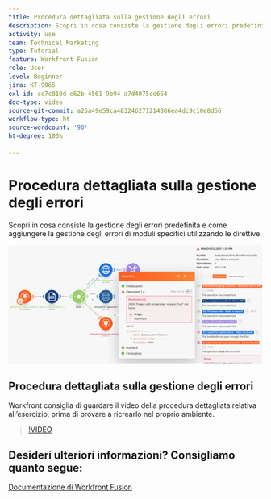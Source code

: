 ```yaml
---
title: Procedura dettagliata sulla gestione degli errori
description: Scopri in cosa consiste la gestione degli errori predefinita e come aggiungere la gestione degli errori di moduli specifici utilizzando le direttive in [!DNL Adobe Workfront Fusion].
activity: use
team: Technical Marketing
type: Tutorial
feature: Workfront Fusion
role: User
level: Beginner
jira: KT-9065
exl-id: ce7c810d-e62b-4561-9b94-a7d4075ce654
doc-type: video
source-git-commit: a25a49e59ca483246271214886ea4dc9c10e8d66
workflow-type: ht
source-wordcount: '90'
ht-degree: 100%

---
```


# Procedura dettagliata sulla gestione degli errori

Scopri in cosa consiste la gestione degli errori predefinita e come aggiungere la gestione degli errori di moduli specifici utilizzando le direttive.

![Immagine di uno scenario con gestione degli errori](assets/troubleshooting-and-error-handling-7.png)

## Procedura dettagliata sulla gestione degli errori

Workfront consiglia di guardare il video della procedura dettagliata relativa all’esercizio, prima di provare a ricrearlo nel proprio ambiente.

>[!VIDEO](https://video.tv.adobe.com/v/335306/?quality=12&learn=on)

## Desideri ulteriori informazioni? Consigliamo quanto segue:

[Documentazione di Workfront Fusion](https://experienceleague.adobe.com/docs/workfront/using/adobe-workfront-fusion/workfront-fusion-2.html?lang=it)
